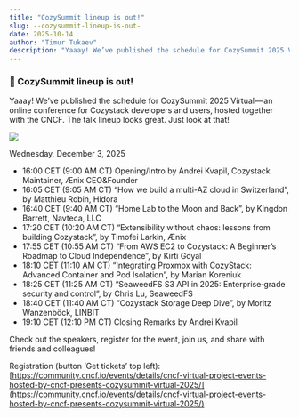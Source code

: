 ```yaml
---
title: "CozySummit lineup is out!"
slug: --cozysummit-lineup-is-out-
date: 2025-10-14
author: "Timur Tukaev"
description: "Yaaay! We’ve published the schedule for CozySummit 2025 Virtual — an online conference for Cozystack developers and users, hosted together…"
---
```


### 👻 CozySummit lineup is out!

Yaaay! We’ve published the schedule for CozySummit 2025 Virtual — an online conference for Cozystack developers and users, hosted together with the CNCF. The talk lineup looks great. Just look at that!

![](https://cdn-images-1.medium.com/max/800/1*XfMqb8nryVeTytZOexqc3Q.png)

Wednesday, December 3, 2025

- 16:00 CET (9:00 AM CT) Opening/Intro by Andrei Kvapil, Cozystack Maintainer, Ænix CEO&Founder
- 16:05 CET (9:05 AM CT) “How we build a multi-AZ cloud in Switzerland”, by Matthieu Robin, Hidora
- 16:40 CET (9:40 AM CT) “Home Lab to the Moon and Back”, by Kingdon Barrett, Navteca, LLC
- 17:20 CET (10:20 AM CT) “Extensibility without chaos: lessons from building Cozystack”, by Timofei Larkin, Ænix
- 17:55 CET (10:55 AM CT) “From AWS EC2 to Cozystack: A Beginner’s Roadmap to Cloud Independence”, by Kirti Goyal
- 18:10 CET (11:10 AM CT) “Integrating Proxmox with CozyStack: Advanced Container and Pod Isolation”, by Marian Koreniuk
- 18:25 CET (11:25 AM CT) “SeaweedFS S3 API in 2025: Enterprise‑grade security and control”, by Chris Lu, SeaweedFS
- 18:40 CET (11:40 AM CT) “Cozystack Storage Deep Dive”, by Moritz Wanzenböck, LINBIT
- 19:10 CET (12:10 PM CT) Closing Remarks by Andrei Kvapil

Check out the speakers, register for the event, join us, and share with friends and colleagues!

Registration (button ‘Get tickets’ top left): [https://community.cncf.io/events/details/cncf-virtual-project-events-hosted-by-cncf-presents-cozysummit-virtual-2025/](https://community.cncf.io/events/details/cncf-virtual-project-events-hosted-by-cncf-presents-cozysummit-virtual-2025/)
